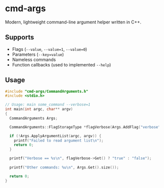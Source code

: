 # cmd-args

Modern, lightweight command-line argument helper written in C++.


## Supports

* Flags (`--value`, `--value=1`, `--value=0`)
* Parameters (`--key=value`)
* Nameless commands
* Function callbacks (used to implemented `--help`)


## Usage

```cpp
#include "cmd-args/CommandArguments.h"
#include <stdio.h>

// Usage: main some_command --verbose=1
int main(int argc, char** argv)
{
  CommandArguments Args;

  CommandArguments::FlagStorageType *flagVerbose(Args.AddFlag("verbose", "Verbose console output", false));

  if (!Args.ApplyArgumentList(argc, argv)) {
    printf("Failed to read argument list\n");
    return 0;
  }

  printf("Verbose == %s\n", flagVerbose->Get() ? "true" : "false");
  
  printf("Other commands: %u\n", Args.Get().size());

  return 0;
}
```
